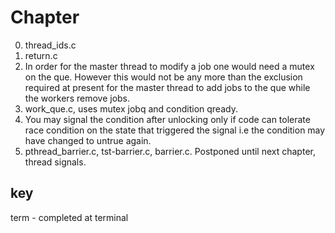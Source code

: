 Chapter 
=========
0. thread_ids.c
1. return.c
2. In order for the master thread to modify a job one would need a mutex on the
   que. However this would not be any more than the exclusion required at
   present for the master thread to add jobs to the que while the workers remove
   jobs.
3. work_que.c, uses mutex jobq and condition qready.
4. You may signal the condition after unlocking only if code can tolerate race
   condition on the state that triggered the signal i.e the condition may have
   changed to untrue again.
5. pthread_barrier.c, tst-barrier.c, barrier.c. Postponed until next chapter,
   thread signals.
   


key 
---
term - completed at terminal

